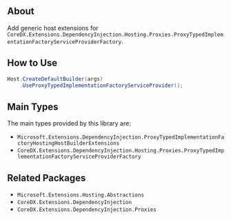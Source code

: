 ﻿## About
Add generic host extensions for `CoreDX.Extensions.DependencyInjection.Hosting.Proxies.ProxyTypedImplementationFactoryServiceProviderFactory`.

## How to Use
``` csharp
Host.CreateDefaultBuilder(args)
    .UseProxyTypedImplementationFactoryServiceProvider();
```

## Main Types
The main types provided by this library are:
* `Microsoft.Extensions.DependencyInjection.ProxyTypedImplementationFactoryHostingHostBuilderExtensions`
* `CoreDX.Extensions.DependencyInjection.Hosting.Proxies.ProxyTypedImplementationFactoryServiceProviderFactory`

## Related Packages
* `Microsoft.Extensions.Hosting.Abstractions`
* `CoreDX.Extensions.DependencyInjection`
* `CoreDX.Extensions.DependencyInjection.Proxies`